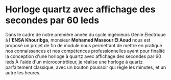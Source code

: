 # Horloge quartz avec affichage des secondes par 60 leds

Dans le cadre de notre première année du cycle ingénieurs Génie 
Électrique  à **l'ENSA Khouribga**, monsieur **Mohamed Massour El Aoud** nous est proposé un projet de fin de module nous permettant de mettre en
pratique nos connaissances et nos compétences professionnelles 
ayant pour finalité la conception d'une horloge à quartz avec affichage des secondes par 60 leds
À l'aide d'un microcontrôleur, je réalise une horloge à quartz parfaitement classique,
avec un bouton poussoir qui règle les minutes, et un autre les heures.
